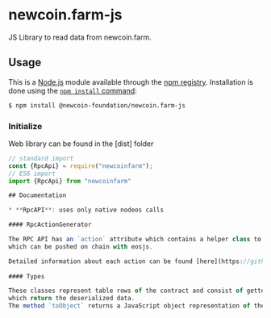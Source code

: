 # newcoin.farm-js

JS Library to read data from newcoin.farm.

## Usage

This is a [Node.js](https://nodejs.org/en/) module available through the
[npm registry](https://www.npmjs.com/). Installation is done using the
[`npm install` command](https://docs.npmjs.com/getting-started/installing-npm-packages-locally):

```sh
$ npm install @newcoin-foundation/newcoin.farm-js
```

### Initialize

Web library can be found in the [dist] folder

```javascript
// standard import
const {RpcApi} = require("newcoinfarm");
// ES6 import
import {RpcApi} from "newcoinfarm"

## Documentation

* **RpcAPI**: uses only native nodeos calls

#### RpcActionGenerator

The RPC API has an `action` attribute which contains a helper class to construct contract actions 
which can be pushed on chain with eosjs. 

Detailed information about each action can be found [here](https://github.com/pinknetworkx/atomicassets-contract/wiki/Actions) 
 
#### Types

These classes represent table rows of the contract and consist of getter methods
which return the deserialized data.
The method `toObject` returns a JavaScript object representation of the class.
